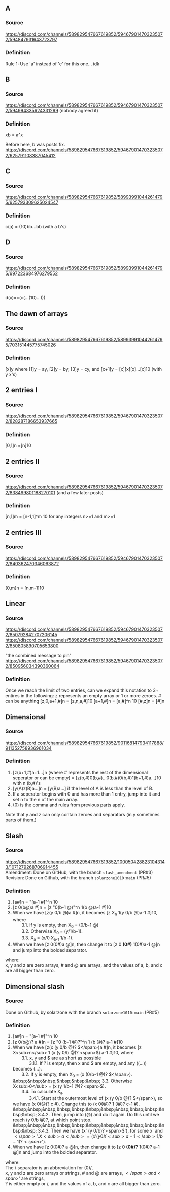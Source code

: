 ## A
### Source
https://discord.com/channels/589829547667619852/594679014703235072/594847931643723797
### Definition
Rule 1: Use 'a' instead of 'e' for this one... idk

## B
### Source
https://discord.com/channels/589829547667619852/594679014703235072/594994335624331299
(nobody agreed it)
### Definition
xb = a^x

Before here, b was posts fix.
https://discord.com/channels/589829547667619852/594679014703235072/625791108387045412

## C
### Source
https://discord.com/channels/589829547667619852/589939910442614795/625793309625024547
### Definition
c(a) = (10)bb...bb (with a b's)

## D
### Source
https://discord.com/channels/589829547667619852/589939910442614795/697223684976279552
### Definition
d(x)=c(c(...(10)...)))

## The dawn of arrays
### Source
https://discord.com/channels/589829547667619852/589939910442614795/703151445775745026
### Definition
[x]y where [1]y = ay, [2]y = by, [3]y = cy, and [x+1]y = [x][x][x]...[x]10 (with y x's)

## 2 entries I
### Source
https://discord.com/channels/589829547667619852/594679014703235072/828287186653937665
### Definition
[0,1]n =[n]10

## 2 entries II
### Source
https://discord.com/channels/589829547667619852/594679014703235072/838499801188270101
(and a few later posts)
### Definition
[n,1]m = [n-1,1]^m 10 for any integers n>=1 and m>=1

## 2 entries III
### Source
https://discord.com/channels/589829547667619852/594679014703235072/840362470346063872

### Definition
[0,m]n = [n,m-1]10

## Linear
### Source
https://discord.com/channels/589829547667619852/594679014703235072/850792842707206145
https://discord.com/channels/589829547667619852/594679014703235072/850805890705653800

"the combined message to pin"
https://discord.com/channels/589829547667619852/594679014703235072/850956034390360064

### Definition
Once we reach the limit of two entries, can we expand this notation to 3+ entires in the following:
z represents an empty array or 1 or more zeroes.
\# can be anything
[z,0,a+1,#]n = [z,n,a,#]10
[a+1,#]n = [a,#]^n 10
[#,z]n = [#]n

## Dimensional
### Source
https://discord.com/channels/589829547667619852/901168147934117888/911352758936961034

### Definition
1. [z(b+1,#)a+1...]n (where # represents the rest of the dimensional seperator or can be empty) = [z(b,#)0(b,#)...0(b,#)0(b,#)1(b+1,#)a...]10 with n (b,#)'s
2. [y(A)z(B)a...]n = [y(B)a...] if the level of A is less than the level of B.
3. If a seperator begins with 0 and has more than 1 entry, jump into it and set n to the n of the main array.
4. (0) is the comma and rules from previous parts apply.

Note that y and z can only contain zeroes and separators (in y sometimes parts of them.)

## Slash
### Source
https://discord.com/channels/589829547667619852/1000504288231043143/1071279268706914455  
Amendment: Done on GitHub, with the branch `slash_amendment` (PR#3)
Revision: Done on Github, with the branch `solarzone1010:main` (PR#5)

### Definition
1. [a#]n = "[a-1 #]"^n 10
2. [z 0(b@)a #]n = [z "0(b-1 @)"^n 1(b @)a-1 #]10
3. When we have [z(y 0/b @)a #]n, it becomes [z X<sub>n</sub> 1(y 0/b @)a-1 #]10, where  
&nbsp;&nbsp;&nbsp;&nbsp;&nbsp;&nbsp; 3.1. If y is empty, then X<sub>0</sub> = (0/b-1 @)  
&nbsp;&nbsp;&nbsp;&nbsp;&nbsp;&nbsp; 3.2. Otherwise X<sub>0</sub> = (y/1/b-1).  
&nbsp;&nbsp;&nbsp;&nbsp;&nbsp;&nbsp; 3.3. X<sub>a</sub> = (x/0 X<sub>a-1</sub> 1/b-1).  
4. When we have [z 0(0\#)a @]n, then change it to [z 0 **(0\#)** 1(0\#)a-1 @]n and jump into the bolded separator.

where:  
x, y and z are zero arrays, # and @ are arrays, and
the values of a, b, and c are all bigger than zero.


## Dimensional slash
### Source
Done on Github, by solarzone with the branch `solarzone1010:main` (PR#5)

### Definition

1. [a#]n = "[a-1 #]"^n 10
2. [z 0(b@)? a #]n = [z "0 (b-1 @)?"^n 1 (b @)? a-1 #]10
3. When we have [z(x (y 0/b @)? <span>$</span>)a #]n, it becomes [z X<sub>n</sub> 1 (x (y 0/b @)? <span>$</span>) a-1 #]10, where  
&nbsp;&nbsp;&nbsp;&nbsp;&nbsp;&nbsp; 3.1. x, y and <span>$</span> are as short as possible  
&nbsp;&nbsp;&nbsp;&nbsp;&nbsp;&nbsp;&nbsp;&nbsp;&nbsp;&nbsp;&nbsp;&nbsp; 3.1.1. If ? is empty, then x and $ are empty, and any ((...)) becomes (...).  
&nbsp;&nbsp;&nbsp;&nbsp;&nbsp;&nbsp; 3.2. If y is empty, then X<sub>0</sub> = (x (0/b-1 @)? <span>$</span>).  
&nbsp;&nbsp;&nbsp;&nbsp;&nbsp;&nbsp; 3.3. Otherwise X<sub>0</sub> = (x (y 1/b-1 @)? <span>$</span>).  
&nbsp;&nbsp;&nbsp;&nbsp;&nbsp;&nbsp; 3.4. To calculate X<sub>a</sub>,  
&nbsp;&nbsp;&nbsp;&nbsp;&nbsp;&nbsp;&nbsp;&nbsp;&nbsp;&nbsp;&nbsp;&nbsp; 3.4.1. Start at the outermost level of (x (y 0/b @)? <span>$</span>), so we have (x 0(@)? c #). Change this to (x 0(@)? 1 (@)? c-1 #).  
&nbsp;&nbsp;&nbsp;&nbsp;&nbsp;&nbsp;&nbsp;&nbsp;&nbsp;&nbsp;&nbsp;&nbsp; 3.4.2. Then, jump into (@) and do it again. Do this until we reach (y 0/b @)?, at which point stop.  
&nbsp;&nbsp;&nbsp;&nbsp;&nbsp;&nbsp;&nbsp;&nbsp;&nbsp;&nbsp;&nbsp;&nbsp; 3.4.3. Then we have (x' (y 0/b)? <span>$</span>'), for some x' and <span>$</span>'. X<sub>a</sub> = (x' (y 0 X<sub>a-1</sub> 1/b-1)? <span>$</span>').  
5. When we have [z 0(0#)? a @]n, then change it to \[z 0 **(0#)?** 1(0#)? a-1 @\]n and jump into the bolded separator.

where:  
The / separator is an abbreviation for (0)/,  
x, y and z are zero arrays or strings, # and @ are arrays, <span>$</span> and <span>$</span>' are strings,  
? is either empty or /, and the values of a, b, and c are all bigger than zero.
